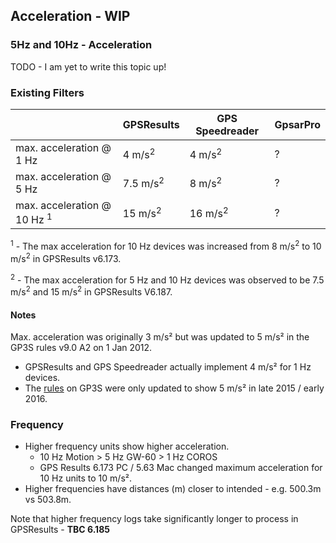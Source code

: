 ## Acceleration - WIP

### 5Hz and 10Hz - Acceleration

TODO - I am yet to write this topic up!



### Existing Filters

|                                        | GPSResults          | GPS Speedreader    | GpsarPro |
| -------------------------------------- | ------------------- | ------------------ | -------- |
| max. acceleration @ 1 Hz               | 4 m/s<sup>2</sup>   | 4 m/s<sup>2</sup>  | ?        |
| max. acceleration @ 5 Hz               | 7.5 m/s<sup>2</sup> | 8 m/s<sup>2</sup>  | ?        |
| max. acceleration @ 10 Hz <sup>1</sup> | 15 m/s<sup>2</sup>  | 16 m/s<sup>2</sup> | ?        |

<sup>1</sup> - The max acceleration for 10 Hz devices was increased from 8 m/s<sup>2</sup> to 10 m/s<sup>2</sup> in GPSResults v6.173.

<sup>2</sup> - The max acceleration for 5 Hz and 10 Hz devices was observed to be 7.5 m/s<sup>2</sup> and 15 m/s<sup>2</sup> in GPSResults V6.187.



#### Notes

Max. acceleration was originally 3 m/s² but was updated to 5 m/s² in the GP3S rules v9.0 A2 on 1 Jan 2012.

- GPSResults and GPS Speedreader actually implement 4 m/s² for 1 Hz devices.
- The [rules](https://www.gps-speedsurfing.com/default.aspx?mnu=item&item=BasicRules) on GP3S were only updated to show 5 m/s² in late 2015 / early 2016.



### Frequency

- Higher frequency units show higher acceleration.
  - 10 Hz Motion > 5 Hz GW-60 > 1 Hz COROS
  - GPS Results 6.173 PC / 5.63 Mac changed maximum acceleration for 10 Hz units to 10 m/s².
- Higher frequencies have distances (m) closer to intended - e.g. 500.3m vs 503.8m.

Note that higher frequency logs take significantly longer to process in GPSResults - **TBC 6.185**

